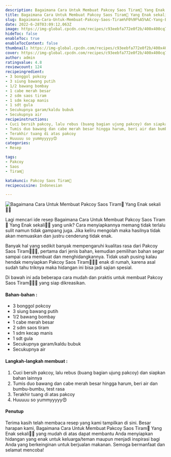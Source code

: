 ```yaml
---
description: Bagaimana Cara Untuk Membuat Pakcoy Saos Tiram🥬 Yang Enak sekali"
title: Bagaimana Cara Untuk Membuat Pakcoy Saos Tiram🥬 Yang Enak sekali
slug: Bagaimana-Cara-Untuk-Membuat-Pakcoy-Saos-Tiram%F0%9F%A5%AC-Yang-Enak-sekali
date: 2022-6-28T03:09:12.063Z
image: https://img-global.cpcdn.com/recipes/c93eebfa772e0f2b/400x400cq70/photo.jpg
hideToc: false
enableToc: true
enableTocContent: false
thumbnail: https://img-global.cpcdn.com/recipes/c93eebfa772e0f2b/400x400cq70/photo.jpg
cover: https://img-global.cpcdn.com/recipes/c93eebfa772e0f2b/400x400cq70/photo.jpg
author: admin
ratingvalue: 4.8
reviewcount: 124
recipeingredient:
- 3 bonggol pokcoy
- 3 siung bawang putih
- 1/2 bawang bombay
- 1 cabe merah besar
- 2 sdm saos tiram
- 1 sdm kecap manis
- 1 sdt gula
- Secukupnya garam/kaldu bubuk
- Secukupnya air
recipeinstructions:
- Cuci bersih pakcoy, lalu rebus (buang bagian ujung pakcoy) dan siapkan bahan lainnya
- Tumis duo bawang dan cabe merah besar hingga harum, beri air dan bumbu-bumbu, test rasa
- Terakhir tuang di atas pakcoy
- Huuuuu so yummyyyyy😍
categories:
- Resep

tags:
- Pakcoy
- Saos
- Tiram🥬

katakunci: Pakcoy Saos Tiram🥬
recipecuisine: Indonesian

---
```


![Bagaimana Cara Untuk Membuat Pakcoy Saos Tiram🥬 Yang Enak sekali👩‍🍳](https://img-global.cpcdn.com/recipes/c93eebfa772e0f2b/400x400cq70/photo.jpg)

Lagi mencari ide resep Bagaimana Cara Untuk Membuat Pakcoy Saos Tiram🥬 Yang Enak sekali👩‍🍳 yang unik? Cara menyiapkannya memang tidak terlalu sulit namun tidak gampang juga. Jika keliru mengolah maka hasilnya tidak akan memuaskan dan justru cenderung tidak enak.

Banyak hal yang sedikit banyak mempengaruhi kualitas rasa dari Pakcoy Saos Tiram🥬👩‍🍳, pertama dari jenis bahan, kemudian pemilihan bahan segar sampai cara membuat dan menghidangkannya. Tidak usah pusing kalau hendak menyiapkan Pakcoy Saos Tiram🥬👩‍🍳 enak di rumah, karena asal sudah tahu triknya maka hidangan ini bisa jadi sajian spesial.

Di bawah ini ada beberapa cara mudah dan praktis untuk membuat Pakcoy Saos Tiram🥬👩‍🍳 yang siap dikreasikan.

<!--inarticleads1-->

#### Bahan-bahan :

- 3 bonggol pokcoy
- 3 siung bawang putih
- 1/2 bawang bombay
- 1 cabe merah besar
- 2 sdm saos tiram
- 1 sdm kecap manis
- 1 sdt gula
- Secukupnya garam/kaldu bubuk
- Secukupnya air

<!--inarticleads2-->

#### Langkah-langkah membuat :

1. Cuci bersih pakcoy, lalu rebus (buang bagian ujung pakcoy) dan siapkan bahan lainnya
1. Tumis duo bawang dan cabe merah besar hingga harum, beri air dan bumbu-bumbu, test rasa
1. Terakhir tuang di atas pakcoy
1. Huuuuu so yummyyyyy😍

#### Penutup

Terima kasih telah membaca resep yang kami tampilkan di sini. Besar harapan kami, Bagaimana Cara Untuk Membuat Pakcoy Saos Tiram🥬 Yang Enak sekali👩‍🍳 yang mudah di atas dapat membantu Anda menyiapkan hidangan yang enak untuk keluarga/teman maupun menjadi inspirasi bagi Anda yang berkeinginan untuk berjualan makanan. Semoga bermanfaat dan selamat mencoba!